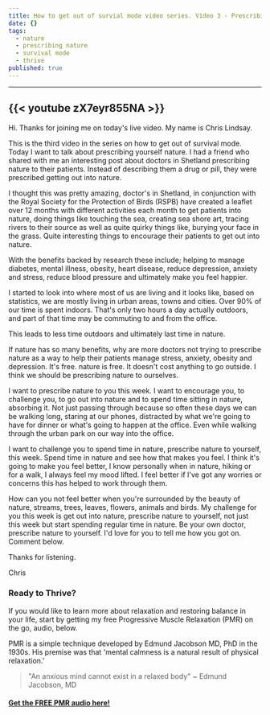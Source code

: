 ```yaml
---
title: How to get out of survial mode video series. Video 3 - Prescribing Nature
date: {}
tags:
  - nature
  - prescribing nature
  - survival mode
  - thrive
published: true
---
```


---
{{< youtube zX7eyr855NA >}}
---


Hi. Thanks for joining me on today's live video. My name is Chris Lindsay. 

This is the third video in the series on how to get out of survival mode. Today I want to talk about prescribing yourself nature. I had a friend who shared with me an interesting post about doctors in Shetland prescribing nature to their patients. Instead of describing them a drug or pill, they were prescribed getting out into nature.

I thought this was pretty amazing, doctor's in Shetland, in conjunction with the Royal Society for the Protection of Birds (RSPB) have created a leaflet over 12 months with different activities each month to get patients into nature, doing things like touching the sea, creating sea shore art, tracing rivers to their source as well as quite quirky things like, burying your face in the grass. Quite interesting things to encourage their patients to get out into nature.

With the benefits backed by research these include; helping to manage diabetes, mental illness, obesity, heart disease, reduce depression, anxiety and stress, reduce blood pressure and ultimately make you feel happier. 

I started to look into where most of us are living and it looks like, based on statistics, we are mostly living in urban areas, towns and cities. Over 90% of our time is spent indoors. That's only two hours a day actually outdoors, and part of that time may be commuting to and from the office.

This leads to less time outdoors and ultimately last time in nature. 

If nature has so many benefits, why are more  doctors not trying to prescribe nature as a way to help their patients manage stress, anxiety, obesity and depression. It's free. nature is free. It doesn't cost anything to go outside.
I think we should be prescribing nature to ourselves. 

I want to prescribe nature to you this week. I want to encourage you, to challenge you, to go out into nature and to spend time sitting in nature, absorbing it. Not just passing through because so often these days we can be walking long, staring at our phones, distracted by what we're going to have for dinner or what's going to happen at the office. Even while walking through the urban park on our way into the office.

I want to challenge you to spend time in nature, prescribe nature to yourself, this week. Spend time in nature and see how that makes you feel. I think it's going to make you feel better, I know personally when in nature, hiking or for a walk, I always feel my mood lifted. I feel better if I've got any worries or concerns this has helped to work through them.

How can you not feel better when you're surrounded by the beauty of nature, streams, trees, leaves, flowers, animals and birds. My challenge for you this week is get out into nature, prescribe nature to yourself, not just this week but start spending regular time in nature. Be your own doctor, prescribe nature to yourself. I'd love for you to tell me how you got on. Comment below. 

Thanks for listening.

Chris


### Ready to Thrive?

If you would like to learn more about relaxation and restoring balance in your life, start by getting my free Progressive Muscle Relaxation (PMR) on the go, audio, below.


PMR is a simple technique developed by Edmund Jacobson MD, PhD in the 1930s. His premise was that 'mental calmness is a natural result of physical relaxation.' 

> "An anxious mind cannot exist in a relaxed body" ~ Edmund Jacobson, MD


#### [Get the FREE PMR audio here!](https://fearextinguishers.com/)
